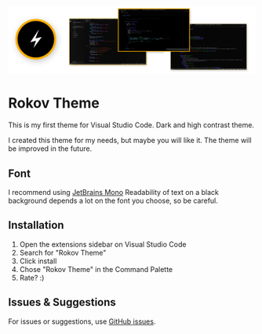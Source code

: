 ![alt text](https://github.com/kir-kirpichnikov/rokov-theme/blob/master/cover.png)

# Rokov Theme

This is my first theme for Visual Studio Code. Dark and high contrast theme.

I created this theme for my needs, but maybe you will like it. The theme will be improved in the future.

## Font

I recommend using [JetBrains Mono](https://www.jetbrains.com/ru-ru/lp/mono/) Readability of text on a black background depends a lot on the font you choose, so be careful.

## Installation

1. Open the extensions sidebar on Visual Studio Code
2. Search for "Rokov Theme"
3. Click install
4. Chose "Rokov Theme" in the Command Palette
5. Rate? :)

## Issues & Suggestions

For issues or suggestions, use [GitHub issues](https://github.com/kir-kirpichnikov/rokov-theme/issues).
